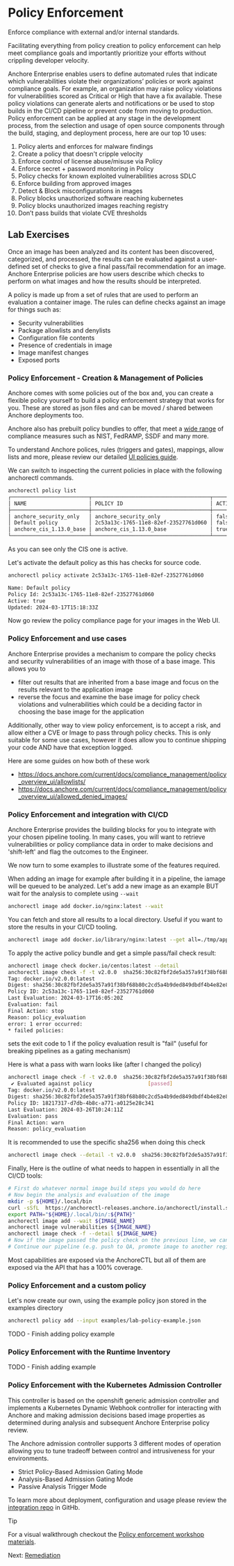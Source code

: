# Policy Enforcement

Enforce compliance with external and/or internal standards.

Facilitating everything from policy creation to policy enforcement can help meet compliance goals and importantly prioritize your efforts without crippling developer velocity.

Anchore Enterprise enables users to define automated rules that indicate which vulnerabilities violate their organizations’ policies or work against compliance goals.
For example, an organization may raise policy violations for vulnerabilities scored as Critical or High that have a fix available.
These policy violations can generate alerts and notifications or be used to stop builds in the CI/CD pipeline or prevent code from moving to production.
Policy enforcement can be applied at any stage in the development process, from the selection and usage of open source components through the build, staging, and deployment process, here are our top 10 uses:

1. Policy alerts and enforces for malware findings
2. Create a policy that doesn't cripple velocity
3. Enforce control of license abuse/misuse via Policy
4. Enforce secret + password monitoring in Policy
5. Policy checks for known exploited vulnerabilities across SDLC
6. Enforce building from approved images
7. Detect & Block misconfigurations in images
8. Policy blocks unauthorized software reaching kubernetes
9. Policy blocks unauthorized images reaching registry
10. Don’t pass builds that violate CVE thresholds

## Lab Exercises

Once an image has been analyzed and its content has been discovered, categorized, and processed, the results can be evaluated against a user-defined set of checks to give a final pass/fail recommendation for an image. Anchore Enterprise policies are how users describe which checks to perform on what images and how the results should be interpreted.

A policy is made up from a set of rules that are used to perform an evaluation a container image. The rules can define checks against an image for things such as:

- Security vulnerabilities
- Package allowlists and denylists
- Configuration file contents
- Presence of credentials in image
- Image manifest changes
- Exposed ports

### Policy Enforcement - Creation & Management of Policies

Anchore comes with some policies out of the box and, you can create a flexible policy yourself to build a policy enforcement strategy that works for you.
These are stored as json files and can be moved / shared between Anchore deployments too.

Anchore also has prebuilt policy bundles to offer, that meet a [wide range](https://docs.anchore.com/current/docs/overview/capabilities/#anchore-enterprise-policy-packs) of compliance measures such as NIST, FedRAMP, SSDF and many more.

To understand Anchore polices, rules (triggers and gates), mappings, allow lists and more, please review our detailed [UI policies guide](https://docs.anchore.com/current/docs/compliance_management/policy_overview_ui/).

We can switch to inspecting the current policies in place with the following anchorectl commands.
```bash
anchorectl policy list
┌─────────────────────────┬──────────────────────────────────────┬────────┬──────────────────────┐
│ NAME                    │ POLICY ID                            │ ACTIVE │ UPDATED              │
├─────────────────────────┼──────────────────────────────────────┼────────┼──────────────────────┤
│ anchore_security_only   │ anchore_security_only                │ false  │ 2024-03-08T09:38:50Z │
│ Default policy          │ 2c53a13c-1765-11e8-82ef-23527761d060 │ false  │ 2024-03-12T19:55:05Z │
│ anchore_cis_1.13.0_base │ anchore_cis_1.13.0_base              │ true   │ 2024-03-14T12:25:11Z │
└─────────────────────────┴──────────────────────────────────────┴────────┴──────────────────────┘
```
As you can see only the CIS one is active.

Let's activate the default policy as this has checks for source code.
```bash
anchorectl policy activate 2c53a13c-1765-11e8-82ef-23527761d060

Name: Default policy
Policy Id: 2c53a13c-1765-11e8-82ef-23527761d060
Active: true
Updated: 2024-03-17T15:18:33Z
```
Now go review the policy compliance page for your images in the Web UI.

### Policy Enforcement and use cases 

Anchore Enterprise provides a mechanism to compare the policy checks and security vulnerabilities of an image with those of a base image. This allows you to 
- filter out results that are inherited from a base image and focus on the results relevant to the application image
- reverse the focus and examine the base image for policy check violations and vulnerabilities which could be a deciding factor in choosing the base image for the application

Additionally, other way to view policy enforcement, is to accept a risk, and allow either a CVE or Image to pass through policy checks.
This is only suitable for some use cases, however it does allow you to continue shipping your code AND have that exception logged.

Here are some guides on how both of these work
- https://docs.anchore.com/current/docs/compliance_management/policy_overview_ui/allowlists/
- https://docs.anchore.com/current/docs/compliance_management/policy_overview_ui/allowed_denied_images/

### Policy Enforcement and integration with CI/CD

Anchore Enterprise provides the building blocks for you to integrate with your chosen pipeline tooling.
In many cases, you will want to retrieve vulnerabilities or policy compliance data in order to make decisions and 'shift-left' and flag the outcomes to the Engineer.

We now turn to some examples to illustrate some of the features required.

When adding an image for example after building it in a pipeline, the iamage will be queued to be analyzed.
Let's add a new image as an example BUT wait for the analysis to complete using `--wait` 
```bash
anchorectl image add docker.io/nginx:latest --wait
```
You can fetch and store all results to a local directory. Useful if you want to store the results in your CI/CD tooling.
```bash
anchorectl image add docker.io/library/nginx:latest --get all=./tmp/app
```

To apply the active policy bundle and get a simple pass/fail check result:
```bash
anchorectl image check docker.io/centos:latest --detail
anchorectl image check -f -t v2.0.0  sha256:30c82fbf2de5a357a91f38bf68b80c2cd5a4b9ded849dbdf4b4e82e807511ffa
Tag: docker.io/v2.0.0:latest
Digest: sha256:30c82fbf2de5a357a91f38bf68b80c2cd5a4b9ded849dbdf4b4e82e807511ffa
Policy ID: 2c53a13c-1765-11e8-82ef-23527761d060
Last Evaluation: 2024-03-17T16:05:20Z
Evaluation: fail
Final Action: stop
Reason: policy_evaluation
error: 1 error occurred:
* failed policies:
```
sets the exit code to 1 if the policy evaluation result is "fail" (useful for breaking pipelines as a gating mechanism)

Here is what a pass with warn looks like (after I changed the policy)
```bash
anchorectl image check -f -t v2.0.0  sha256:30c82fbf2de5a357a91f38bf68b80c2cd5a4b9ded849dbdf4b4e82e807511ffa
 ✔ Evaluated against policy                  [passed]                                                                                                sha256:30c82fbf2de5a357a91f38bf68b80c2cd5a4b9ded849dbdf4b4e82e807511ffa
Tag: docker.io/v2.0.0:latest
Digest: sha256:30c82fbf2de5a357a91f38bf68b80c2cd5a4b9ded849dbdf4b4e82e807511ffa
Policy ID: 18217317-d7db-4b8c-a771-a0125e28c341
Last Evaluation: 2024-03-26T10:24:11Z
Evaluation: pass
Final Action: warn
Reason: policy_evaluation
```
It is recommended to use the specific sha256 when doing this check
```bash
anchorectl image check --detail -t v2.0.0  sha256:30c82fbf2de5a357a91f38bf68b80c2cd5a4b9ded849dbdf4b4e82e807511ffa
```

Finally, Here is the outline of what needs to happen in essentially in all the CI/CD tools:

```bash
# First do whatever normal image build steps you would do here
# Now begin the analysis and evaluation of the image
mkdir -p ${HOME}/.local/bin
curl -sSfL  https://anchorectl-releases.anchore.io/anchorectl/install.sh  | sh -s -- -b $HOME/.local/bin  
export PATH="${HOME}/.local/bin/:${PATH}"
anchorectl image add --wait ${IMAGE_NAME}
anchorectl image vulnerabilities ${IMAGE_NAME}
anchorectl image check -f --detail ${IMAGE_NAME}
# Now if the image passed the policy check on the previous line, we can
# Continue our pipeline (e.g. push to QA, promote image to another registry, etc).
```
Most capabilities are exposed via the AnchoreCTL but all of them are exposed via the API that has a 100% coverage.

### Policy Enforcement and a custom policy

Let's now create our own, using the example policy json stored in the examples directory
```bash
anchorectl policy add --input examples/lab-policy-example.json
```
TODO - Finish adding policy example

### Policy Enforcement with the Runtime Inventory

TODO - Finish adding example

### Policy Enforcement with the Kubernetes Admission Controller

This controller is based on the openshift generic admission controller and implements a Kubernetes Dynamic Webhook controller for interacting with Anchore and making admission decisions based image properties as determined during analysis and subsequent Anchore Enterprise policy review.

The Anchore admission controller supports 3 different modes of operation allowing you to tune tradeoff between control and intrusiveness for your environments.

- Strict Policy-Based Admission Gating Mode
- Analysis-Based Admission Gating Mode
- Passive Analysis Trigger Mode

To learn more about deployment, configuration and usage please review the [integration repo](https://github.com/anchore/kubernetes-admission-controller) in GitHb.

> [!TIP]
> For a visual walkthrough checkout the [Policy enforcement workshop materials](https://viperr.anchore.com/policy/).

Next: [Remediation](05-remediation.md)